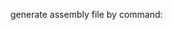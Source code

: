 generate assembly file by command:
```go build && ./avo -avx2 -out ../../avx2.s && ./avo -sse2 -out ../../sse2.s 
```